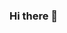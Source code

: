 ### Hi there 👋

<!--
My name is Johanna and I'm a Fullstack developer student from Barcelona.

I'm excited to learn more about designing and creating new paths to expand my mind through technology. 
Github is one of the ways to achieve it!
-->
